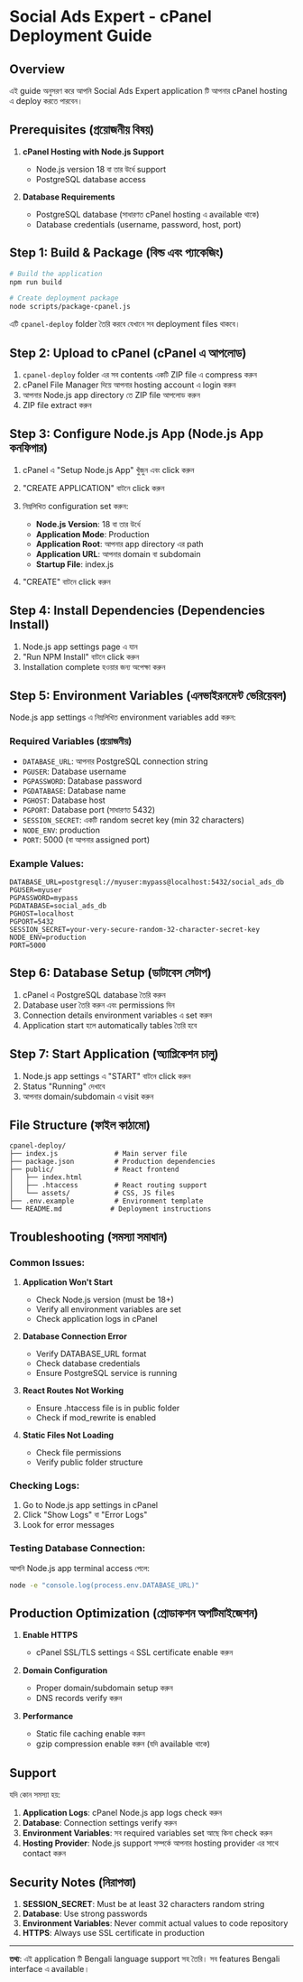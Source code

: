 # Social Ads Expert - cPanel Deployment Guide

## Overview
এই guide অনুসরণ করে আপনি Social Ads Expert application টি আপনার cPanel hosting এ deploy করতে পারবেন।

## Prerequisites (প্রয়োজনীয় বিষয়)

1. **cPanel Hosting with Node.js Support**
   - Node.js version 18 বা তার উর্ধে support
   - PostgreSQL database access

2. **Database Requirements**
   - PostgreSQL database (সাধারণত cPanel hosting এ available থাকে)
   - Database credentials (username, password, host, port)

## Step 1: Build & Package (বিল্ড এবং প্যাকেজিং)

```bash
# Build the application
npm run build

# Create deployment package
node scripts/package-cpanel.js
```

এটি `cpanel-deploy` folder তৈরি করবে যেখানে সব deployment files থাকবে।

## Step 2: Upload to cPanel (cPanel এ আপলোড)

1. `cpanel-deploy` folder এর সব contents একটি ZIP file এ compress করুন
2. cPanel File Manager দিয়ে আপনার hosting account এ login করুন
3. আপনার Node.js app directory তে ZIP file আপলোড করুন
4. ZIP file extract করুন

## Step 3: Configure Node.js App (Node.js App কনফিগার)

1. cPanel এ "Setup Node.js App" খুঁজুন এবং click করুন
2. "CREATE APPLICATION" বাটনে click করুন
3. নিম্নলিখিত configuration set করুন:

   - **Node.js Version**: 18 বা তার উর্ধে
   - **Application Mode**: Production
   - **Application Root**: আপনার app directory এর path
   - **Application URL**: আপনার domain বা subdomain
   - **Startup File**: index.js

4. "CREATE" বাটনে click করুন

## Step 4: Install Dependencies (Dependencies Install)

1. Node.js app settings page এ যান
2. "Run NPM Install" বাটনে click করুন
3. Installation complete হওয়ার জন্য অপেক্ষা করুন

## Step 5: Environment Variables (এনভাইরনমেন্ট ভেরিয়েবল)

Node.js app settings এ নিম্নলিখিত environment variables add করুন:

### Required Variables (প্রয়োজনীয়)
- `DATABASE_URL`: আপনার PostgreSQL connection string
- `PGUSER`: Database username
- `PGPASSWORD`: Database password
- `PGDATABASE`: Database name
- `PGHOST`: Database host
- `PGPORT`: Database port (সাধারণত 5432)
- `SESSION_SECRET`: একটি random secret key (min 32 characters)
- `NODE_ENV`: production
- `PORT`: 5000 (বা আপনার assigned port)

### Example Values:
```
DATABASE_URL=postgresql://myuser:mypass@localhost:5432/social_ads_db
PGUSER=myuser
PGPASSWORD=mypass
PGDATABASE=social_ads_db
PGHOST=localhost
PGPORT=5432
SESSION_SECRET=your-very-secure-random-32-character-secret-key
NODE_ENV=production
PORT=5000
```

## Step 6: Database Setup (ডাটাবেস সেটাপ)

1. cPanel এ PostgreSQL database তৈরি করুন
2. Database user তৈরি করুন এবং permissions দিন
3. Connection details environment variables এ set করুন
4. Application start হলে automatically tables তৈরি হবে

## Step 7: Start Application (অ্যাপ্লিকেশন চালু)

1. Node.js app settings এ "START" বাটনে click করুন
2. Status "Running" দেখাবে
3. আপনার domain/subdomain এ visit করুন

## File Structure (ফাইল কাঠামো)

```
cpanel-deploy/
├── index.js              # Main server file
├── package.json          # Production dependencies
├── public/               # React frontend
│   ├── index.html
│   ├── .htaccess         # React routing support
│   └── assets/           # CSS, JS files
├── .env.example          # Environment template
└── README.md            # Deployment instructions
```

## Troubleshooting (সমস্যা সমাধান)

### Common Issues:

1. **Application Won't Start**
   - Check Node.js version (must be 18+)
   - Verify all environment variables are set
   - Check application logs in cPanel

2. **Database Connection Error**
   - Verify DATABASE_URL format
   - Check database credentials
   - Ensure PostgreSQL service is running

3. **React Routes Not Working**
   - Ensure .htaccess file is in public folder
   - Check if mod_rewrite is enabled

4. **Static Files Not Loading**
   - Check file permissions
   - Verify public folder structure

### Checking Logs:
1. Go to Node.js app settings in cPanel
2. Click "Show Logs" বা "Error Logs"
3. Look for error messages

### Testing Database Connection:
আপনি Node.js app terminal access পেলে:
```bash
node -e "console.log(process.env.DATABASE_URL)"
```

## Production Optimization (প্রোডাকশন অপটিমাইজেশন)

1. **Enable HTTPS**
   - cPanel SSL/TLS settings এ SSL certificate enable করুন

2. **Domain Configuration**
   - Proper domain/subdomain setup করুন
   - DNS records verify করুন

3. **Performance**
   - Static file caching enable করুন
   - gzip compression enable করুন (যদি available থাকে)

## Support

যদি কোন সমস্যা হয়:

1. **Application Logs**: cPanel Node.js app logs check করুন
2. **Database**: Connection settings verify করুন  
3. **Environment Variables**: সব required variables set আছে কিনা check করুন
4. **Hosting Provider**: Node.js support সম্পর্কে আপনার hosting provider এর সাথে contact করুন

## Security Notes (নিরাপত্তা)

1. **SESSION_SECRET**: Must be at least 32 characters random string
2. **Database**: Use strong passwords
3. **Environment Variables**: Never commit actual values to code repository
4. **HTTPS**: Always use SSL certificate in production

---

**তথ্য**: এই application টি Bengali language support সহ তৈরি। সব features Bengali interface এ available।